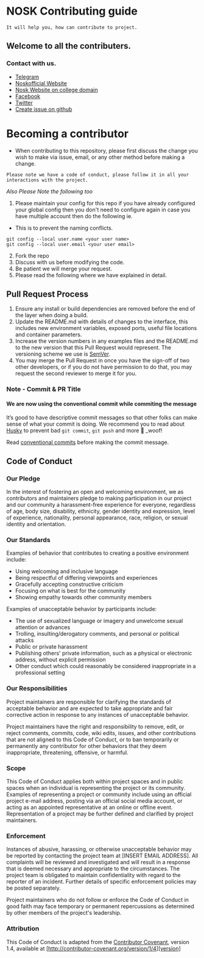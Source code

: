 # NOSK Contributing guide
`It will help you, how can contribute to project.`

## Welcome to all the contributers.

### Contact with us. 
  - [Telegram](https://t.me/noskgroup/)
  - [Noskofficial Website](https://nosk.info)
  - [Nosk Website on college domain](https://nosk.ncit.edu.np)
  - [Facebook](https://facebook.com/nosklub)
  - [Twitter](https://twitter.com/officialnosk)
  - [Create issue on github](https://github.com/officialnosk/officialnosk.github.io/issues)

# Becoming a contributor
- When contributing to this repository, please first discuss the change you wish to make via issue, email, or any other method before making a change. 

` Please note we have a code of conduct, please follow it in all your interactions with the project. `

*Also Please Note the following too*

1. Please maintain your config for this repo if you have already configured your global config then you don't need to configure again in case you have multiple account then do the following ie.
  - This is to prevent the naming conflicts. 
```
git config --local user.name <your user name>
git config --local user.email <your user email>
```
2. Fork the repo
3. Discuss with us before modifying the code.
4. Be patient we will merge your request.
5. Please read the following where we have explained in detail.

## Pull Request Process

1. Ensure any install or build dependencies are removed before the end of the layer when doing a 
   build.
2. Update the README.md with details of changes to the interface, this includes new environment 
   variables, exposed ports, useful file locations and container parameters.
3. Increase the version numbers in any examples files and the README.md to the new version that this
   Pull Request would represent. The versioning scheme we use is [SemVer](http://semver.org/).
4. You may merge the Pull Request in once you have the sign-off of two other developers, or if you 
   do not have permission to do that, you may request the second reviewer to merge it for you.

### Note - Commit & PR Title

#### We are now using the conventional commit while commiting the message

It’s good to have descriptive commit messages so that other folks can make sense of what your commit is doing.
We recommend you to read about [Husky](https://github.com/typicode/husky/blob/master/README.md) to prevent bad `git commit`, `git push` and more 🐶 \_woof!

Read [conventional commits](https://www.conventionalcommits.org/en/v1.0.0/) before making the commit message.

## Code of Conduct

### Our Pledge

In the interest of fostering an open and welcoming environment, we as
contributors and maintainers pledge to making participation in our project and
our community a harassment-free experience for everyone, regardless of age, body
size, disability, ethnicity, gender identity and expression, level of experience,
nationality, personal appearance, race, religion, or sexual identity and
orientation.

### Our Standards

Examples of behavior that contributes to creating a positive environment
include:

* Using welcoming and inclusive language
* Being respectful of differing viewpoints and experiences
* Gracefully accepting constructive criticism
* Focusing on what is best for the community
* Showing empathy towards other community members

Examples of unacceptable behavior by participants include:

* The use of sexualized language or imagery and unwelcome sexual attention or advances
* Trolling, insulting/derogatory comments, and personal or political attacks
* Public or private harassment
* Publishing others' private information, such as a physical or electronic
  address, without explicit permission
* Other conduct which could reasonably be considered inappropriate in a
  professional setting

### Our Responsibilities

Project maintainers are responsible for clarifying the standards of acceptable
behavior and are expected to take appropriate and fair corrective action in
response to any instances of unacceptable behavior.

Project maintainers have the right and responsibility to remove, edit, or
reject comments, commits, code, wiki edits, issues, and other contributions
that are not aligned to this Code of Conduct, or to ban temporarily or
permanently any contributor for other behaviors that they deem inappropriate,
threatening, offensive, or harmful.

### Scope

This Code of Conduct applies both within project spaces and in public spaces
when an individual is representing the project or its community. Examples of
representing a project or community include using an official project e-mail
address, posting via an official social media account, or acting as an appointed
representative at an online or offline event. Representation of a project may be
further defined and clarified by project maintainers.

### Enforcement

Instances of abusive, harassing, or otherwise unacceptable behavior may be
reported by contacting the project team at [INSERT EMAIL ADDRESS]. All
complaints will be reviewed and investigated and will result in a response that
is deemed necessary and appropriate to the circumstances. The project team is
obligated to maintain confidentiality with regard to the reporter of an incident.
Further details of specific enforcement policies may be posted separately.

Project maintainers who do not follow or enforce the Code of Conduct in good
faith may face temporary or permanent repercussions as determined by other
members of the project's leadership.

### Attribution

This Code of Conduct is adapted from the [Contributor Covenant][homepage], version 1.4,
available at [http://contributor-covenant.org/version/1/4][version]

[homepage]: http://contributor-covenant.org
[version]: http://contributor-covenant.org/version/1/4/
